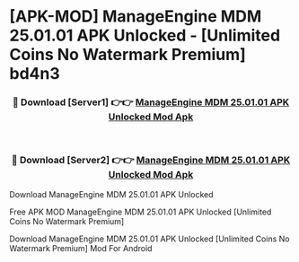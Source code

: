 # [APK-MOD] ManageEngine MDM 25.01.01 APK Unlocked - [Unlimited Coins No Watermark Premium] bd4n3



<div align="center">
<h3>🔴 Download [Server1] 👉👉 <a href="https://momento.my/?title=ManageEngine_MDM_25.01.01_APK_Unlocked">ManageEngine MDM 25.01.01 APK Unlocked Mod Apk</a></h3><br>

<h3>🔴 Download [Server2] 👉👉 <a href="https://momento.my/?title=ManageEngine_MDM_25.01.01_APK_Unlocked">ManageEngine MDM 25.01.01 APK Unlocked Mod Apk</a></h3>
</div>



Download ManageEngine MDM 25.01.01 APK Unlocked 

Free APK MOD ManageEngine MDM 25.01.01 APK Unlocked [Unlimited Coins No Watermark Premium]

Download ManageEngine MDM 25.01.01 APK Unlocked [Unlimited Coins No Watermark Premium] Mod For Android
